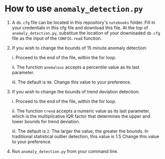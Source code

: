 # How to use `anomaly_detection.py`

1. A `db.cfg` file can be located in this repository's `notebooks` folder. Fill in your credentials in this cfg file and download this file. At the top of `anomaly_detection.py`, substitue the location of your downloaded `db.cfg` file as the input of the `CONFIG.read` function. 

2. If you wish to change the bounds of 15 minute anomaly detection:

      i. Proceed to the end of the file, within the for loop. 
      
      ii. The function `anomalous` accepts a percentile value as its last parameter. 
      
      iii. The default is `98`. Change this value to your preference.

3. If you wish to change the bounds of trend deviation detection:

      i. Proceed to the end of the file, within the for loop. 
      
      ii. The function `trend` accepts a numeric value as its last parameter, which is the multiplicative IQR factor that determines the upper and lower bounds for trend deviation. 
      
      iii. The default is `2`. The larger the value, the greater the bounds. In traditional statistical outlier detection, this value is 1.5 Change this value to your preference. 

4. Run `anomaly_detection.py` from your command line. 
